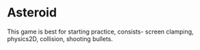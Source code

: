 # Asteroid
This game is best for starting practice,  consists- screen clamping, physics2D, collision, shooting bullets.
